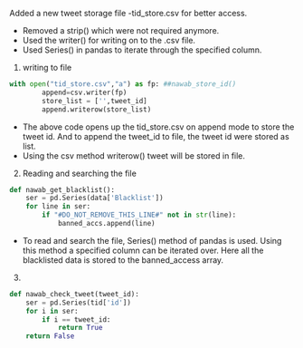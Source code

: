  Added a new tweet storage file -tid_store.csv for better access. 
- Removed a strip() which were not required anymore. 
- Used the writer() for writing on to the .csv file. 
- Used Series() in pandas to iterate through the specified column.
1. writing to file
```python
with open("tid_store.csv","a") as fp: ##nawab_store_id()
        append=csv.writer(fp)
        store_list = ['',tweet_id]
        append.writerow(store_list)
```
- The above code opens up the tid_store.csv on append mode to store the tweet id. 
And to append the tweet_id to file, the tweet id were stored as list. 
- Using the csv method writerow() tweet will be stored in file.
2. Reading and searching the file
```python
def nawab_get_blacklist():
    ser = pd.Series(data['Blacklist'])
    for line in ser:
        if "#DO_NOT_REMOVE_THIS_LINE#" not in str(line):
            banned_accs.append(line)
```
- To read and search the file, Series() method of pandas is used. Using this method a specified column can be iterated over. Here all the blacklisted data is stored to the banned_access array.

3.
```python
def nawab_check_tweet(tweet_id):
    ser = pd.Series(tid['id'])
    for i in ser:
        if i == tweet_id:
            return True
    return False
```